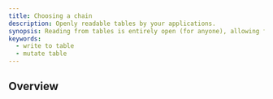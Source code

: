 ```yaml
---
title: Choosing a chain
description: Openly readable tables by your applications.
synopsis: Reading from tables is entirely open (for anyone), allowing for true composability. Write SQL qeuries—but with some limitations that are due to the nature of decentralized networks and deterministic requirements.
keywords:
  - write to table
  - mutate table
---
```


## Overview
